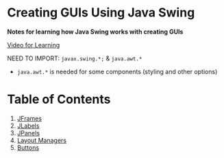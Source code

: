 # Creating GUIs Using Java Swing <br> 
**Notes for learning how Java Swing works with creating GUIs** 

[Video for Learning](https://www.youtube.com/watch?v=Kmgo00avvEw)

NEED TO IMPORT: `javax.swing.*;` & `java.awt.*`
- `java.awt.*` is needed for some components (styling and other options) 
 
# Table of Contents
1. [JFrames](https://github.com/LeviKuhaulua/Coding-Notes/tree/main/Creating%20GUIs/Java%20Swing/JFrames) 
2. [JLabels](https://github.com/LeviKuhaulua/Coding-Notes/tree/main/Creating%20GUIs/Java%20Swing/JLabels)
3. [JPanels](https://github.com/LeviKuhaulua/Coding-Notes/tree/main/Creating%20GUIs/Java%20Swing/JPanels)
4. [Layout Managers](https://github.com/LeviKuhaulua/Coding-Notes/tree/main/Creating%20GUIs/Java%20Swing/Layout%20Managers)
5. [Buttons](https://github.com/LeviKuhaulua/Coding-Notes/tree/main/Creating%20GUIs/Java%20Swing/Buttons) 